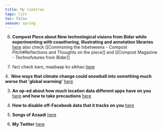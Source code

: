 ```yaml
---
title: My linktree
tags: list
toc: false
season: spring
---
```


6. **Compost Piece about New technological visions from Bidar while experimenting with coauthoring, illustrating and annotation libraries**
[here](https://one.compost.digital/fertile-technofutures-from-bidar/)
also check [[Commoning the Inbetweens - Compost Pitch#Reflections and Thoughts on the piece]] and [[Compost Magazine - Technofutures from Bidar]]

5. fact check karo, maabaap ko sikhao
[here](https://services.tattle.co.in/khoj/search)

4.  **Nine ways that climate change could snowball into something much worse that 'global warming'** 
[here](https://www.carbonbrief.org/explainer-nine-tipping-points-that-could-be-triggered-by-climate-change)

 
3. **An op-ed about how much location data different apps have on you**
[here](https://www.nytimes.com/interactive/2019/12/19/opinion/location-tracking-cell-phone.html)
 **and how to take precautions** 
[here](https://www.nytimes.com/interactive/2019/12/19/opinion/location-tracking-privacy-tips.html)

2. **How to disable off-Facebook data that it tracks on you**
[here](https://m.facebook.com/off_facebook_activity/activity_list?_rdr)

1. **Songs of Azaadi**
[here](https://www.youtube.com/playlist?list=PLrxU80wlxtw0ruWSwgs7u56LMnod5ByM8)

0. **My Twitter**
[here](www.twitter.com/micahalex_)